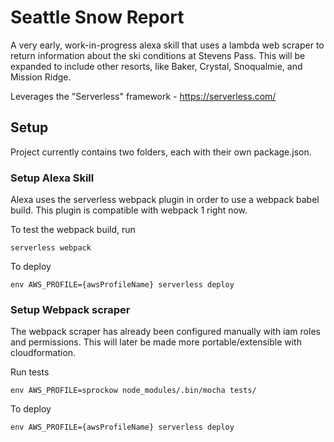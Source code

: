 # Seattle Snow Report

A very early, work-in-progress alexa skill that uses a lambda web scraper to return information about the ski conditions at Stevens Pass. This will be expanded to include other resorts, like Baker, Crystal, Snoqualmie, and Mission Ridge.

Leverages the "Serverless" framework - https://serverless.com/

## Setup

Project currently contains two folders, each with their own package.json.

### Setup Alexa Skill

Alexa uses the serverless webpack plugin in order to use a webpack babel build. This plugin is compatible with webpack 1 right now.

To test the webpack build, run

`serverless webpack`

To deploy

`env AWS_PROFILE={awsProfileName} serverless deploy`

### Setup Webpack scraper

The webpack scraper has already been configured manually with iam roles and permissions. This will later be made more portable/extensible with cloudformation.

Run tests

`env AWS_PROFILE=sprockow node_modules/.bin/mocha tests/`

To deploy

`env AWS_PROFILE={awsProfileName} serverless deploy`
